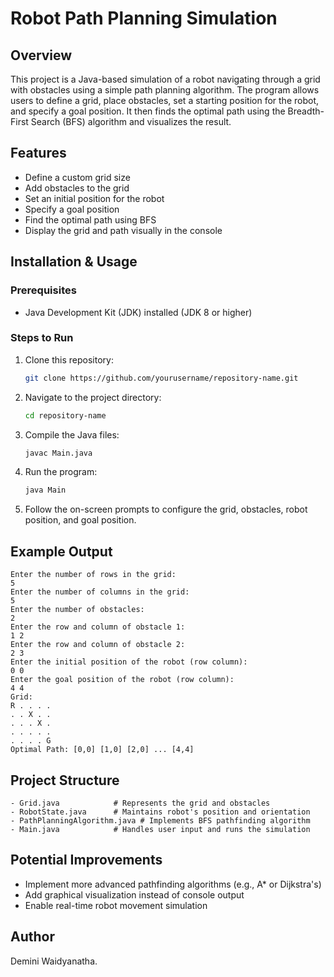 # Robot Path Planning Simulation

## Overview
This project is a Java-based simulation of a robot navigating through a grid with obstacles using a simple path planning algorithm. The program allows users to define a grid, place obstacles, set a starting position for the robot, and specify a goal position. It then finds the optimal path using the Breadth-First Search (BFS) algorithm and visualizes the result.

## Features
- Define a custom grid size
- Add obstacles to the grid
- Set an initial position for the robot
- Specify a goal position
- Find the optimal path using BFS
- Display the grid and path visually in the console

## Installation & Usage
### Prerequisites
- Java Development Kit (JDK) installed (JDK 8 or higher)

### Steps to Run
1. Clone this repository:
   ```sh
   git clone https://github.com/yourusername/repository-name.git
   ```
2. Navigate to the project directory:
   ```sh
   cd repository-name
   ```
3. Compile the Java files:
   ```sh
   javac Main.java
   ```
4. Run the program:
   ```sh
   java Main
   ```
5. Follow the on-screen prompts to configure the grid, obstacles, robot position, and goal position.

## Example Output
```
Enter the number of rows in the grid:
5
Enter the number of columns in the grid:
5
Enter the number of obstacles:
2
Enter the row and column of obstacle 1:
1 2
Enter the row and column of obstacle 2:
2 3
Enter the initial position of the robot (row column):
0 0
Enter the goal position of the robot (row column):
4 4
Grid:
R . . . .
. . X . .
. . . X .
. . . . .
. . . . G
Optimal Path: [0,0] [1,0] [2,0] ... [4,4]
```

## Project Structure
```
- Grid.java            # Represents the grid and obstacles
- RobotState.java      # Maintains robot's position and orientation
- PathPlanningAlgorithm.java # Implements BFS pathfinding algorithm
- Main.java            # Handles user input and runs the simulation
```

## Potential Improvements
- Implement more advanced pathfinding algorithms (e.g., A* or Dijkstra's)
- Add graphical visualization instead of console output
- Enable real-time robot movement simulation

## Author
Demini Waidyanatha.

